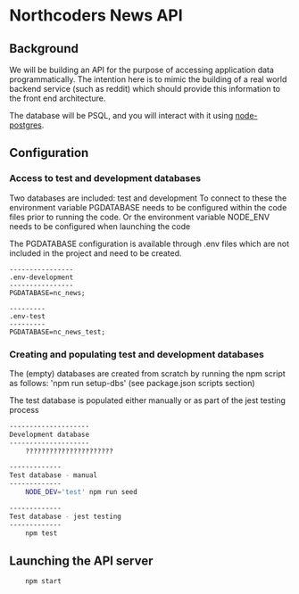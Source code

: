 # Northcoders News API

## Background

We will be building an API for the purpose of accessing application data programmatically. The intention here is to mimic the building of a real world backend service (such as reddit) which should provide this information to the front end architecture.

The database will be PSQL, and you will interact with it using [node-postgres](https://node-postgres.com/).

## Configuration

### Access to test and development databases

Two databases are included: test and development
To connect to these the environment variable PGDATABASE needs to be configured within the code files prior to running the code.
Or the environment variable NODE_ENV needs to be configured when launching the code

The PGDATABASE configuration is available through .env files which are not included in the project and need to be created.

```text
----------------
.env-development
----------------
PGDATABASE=nc_news;
```

```text
---------
.env-test
---------
PGDATABASE=nc_news_test;
```

### Creating and populating test and development databases

The (empty) databases are created from scratch by running the npm script as follows: 'npm run setup-dbs' (see package.json scripts section)

The test database is populated either manually or as part of the jest testing process

```bash
--------------------
Development database
--------------------
    ??????????????????????
```

```bash
-------------
Test database - manual
-------------
    NODE_DEV='test' npm run seed
```

```bash
-------------
Test database - jest testing
-------------
    npm test
```

## Launching the API server

```bash
    npm start
```
